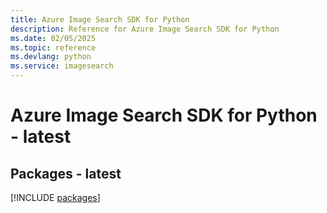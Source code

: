 ```yaml
---
title: Azure Image Search SDK for Python
description: Reference for Azure Image Search SDK for Python
ms.date: 02/05/2025
ms.topic: reference
ms.devlang: python
ms.service: imagesearch
---
```

# Azure Image Search SDK for Python - latest
## Packages - latest
[!INCLUDE [packages](image-search-index.md)]